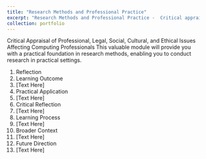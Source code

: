 ```yaml
---
title: "Research Methods and Professional Practice"
excerpt: "Research Methods and Professional Practice -  Critical appraisal, legal, social, cultural, ethical, Practical foundation in research methods and practical research  settings."
collection: portfolio
---
```


Critical Appraisal of Professional, Legal, Social, Cultural, and Ethical Issues Affecting Computing Professionals This valuable module will provide you with a practical foundation in research methods, enabling you to conduct research in practical settings.

1. Reflection
2. Learning Outcome
3. [Text Here]
4. Practical Application
5. [Text Here]
6. Critical Reflection
7. [Text Here]
8. Learning Process
9. [Text Here]
10. Broader Context
11. [Text Here]
12. Future Direction
13. [Text Here]
